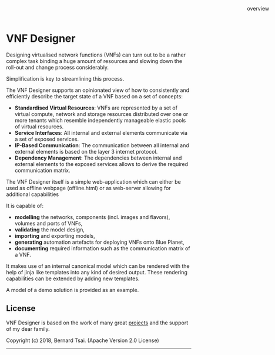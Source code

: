 VNF Designer
============

Designing virtualised network functions (VNFs) can turn out to be a rather complex task binding a huge amount of resources and slowing down the roll-out and change process considerably.

Simplification is key to streamlining this process.

The VNF Designer supports an opinionated view of how to consistently and efficiently describe the target state of a VNF based on a set of concepts:

* **Standardised Virtual Resources**: VNFs are represented by a set of virtual compute, network and storage resources distributed over one or more tenants which resemble independently manageable elastic pools of virtual resources.
* **Service Interfaces**: All internal and external elements communicate via a set of exposed services.
* **IP-Based Communication**: The communication between all internal and external elements is based on the layer 3 internet protocol.
* **Dependency Management**: The dependencies between internal and external elements to the exposed services allows to derive the required communication matrix.

The VNF Designer itself is a simple web-application which can either be used as offline webpage (offline.html) or as web-server allowing for additional capabilities

It is capable of:
- **modelling** the networks, components (incl. images and flavors), volumes and ports of VNFs,
- **validating** the model design,
- **importing** and exporting models,
- **generating** automation artefacts for deploying VNFs onto Blue Planet,
- **documenting** required information such as the communication matrix of a VNF.

It makes use of an internal canonical model which can be rendered with the help of jinja like templates into any kind of desired output. These rendering capabilities can be extended by adding new templates.

A model of a demo solution is provided as an example.

License
-------

VNF Designer is based on the work of many great [projects](credits.md) and the support of my dear family.

Copyright (c) 2018, Bernard Tsai. (Apache Version 2.0 License)

-----

<div style="z-index:100; position: fixed; top: 16px; right: 16px;"><a style="text-decoration: none;" href="index.html">overview</a></div>
